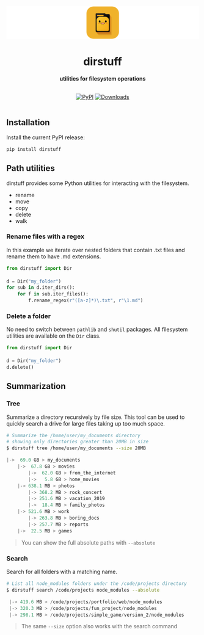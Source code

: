 <div align="center">
  <img src="assets/dirstuff-banner.png">
  <h1>dirstuff</h1>

  <p>
    <strong>utilities for filesystem operations</strong>
  </p>

  <br>
  <div>
    <a href="https://badge.fury.io/py/dirstuff"><img src="https://badge.fury.io/py/dirstuff.svg" alt="PyPI"></a>
    <a href="https://pepy.tech/project/dirstuff"><img src="https://pepy.tech/badge/dirstuff" alt="Downloads"></a>
  </div>
  <br>
</div>

## Installation

Install the current PyPI release:

```bash
pip install dirstuff
```

## Path utilities

dirstuff provides some Python utilities for interacting with the filesystem.

- rename
- move
- copy
- delete
- walk

### Rename files with a regex

In this example we iterate over nested folders that contain .txt files and rename them to have .md extensions.

```python
from dirstuff import Dir

d = Dir("my_folder")
for sub in d.iter_dirs():
    for f in sub.iter_files():
        f.rename_regex(r"([a-z]*)\.txt", r"\1.md")
```

### Delete a folder

No need to switch between `pathlib` and `shutil` packages. All filesystem utilities are available on the `Dir` class.

```python
from dirstuff import Dir

d = Dir("my_folder")
d.delete()
```

## Summarization

### Tree

Summarize a directory recursively by file size. This tool can be used to quickly search a drive for large files taking up too much space.

```bash
# Summarize the /home/user/my_documents directory
# showing only directories greater than 20MB in size
$ dirstuff tree /home/user/my_documents --size 20MB
```

```python
|->  69.0 GB > my_documents
    |->  67.8 GB > movies
        |->  62.0 GB > from_the_internet
        |->   5.8 GB > home_movies
    |-> 638.1 MB > photos
        |-> 368.2 MB > rock_concert
        |-> 251.6 MB > vacation_2019
        |->  18.4 MB > family_photos
    |-> 521.6 MB > work
        |-> 263.8 MB > boring_docs
        |-> 257.7 MB > reports
    |->  22.5 MB > games
```

> You can show the full absolute paths with `--absolute`

### Search

Search for all folders with a matching name.

```bash
# List all node_modules folders under the /code/projects directory
$ dirstuff search /code/projects node_modules --absolute
```

```python
 |-> 419.6 MB > /code/projects/portfolio/web/node_modules
 |-> 320.3 MB > /code/projects/fun_project/node_modules
 |-> 298.1 MB > /code/projects/simple_game/version_2/node_modules
```

> The same `--size` option also works with the search command

